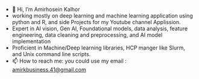 - 👋 Hi, I’m Amirhosein Kalhor
- working mostly on deep learning and machine learning application using python and R, and side Projects for my Youtube channel Applission.
- Expert in AI vision, Gen AI, Foundational models, data analysis, feature engineering, data cleaning and preprocessing, and AI model implementation
- Proficient in Machine/Deep learning libraries, HCP manger like Slurm, and Unix command line scripts.
- 📫 How to reach me: you could use my email : amirkbusiness.41@gmail.com

<!---
ahk24/ahk24 is a ✨ special ✨ repository because its `README.md` (this file) appears on your GitHub profile.
You can click the Preview link to take a look at your changes.
--->
